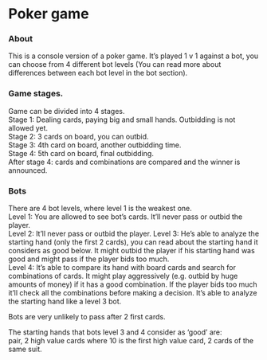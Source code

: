 # Poker game

### About

This is a console version of a poker game. It’s played 1 v 1 against a bot, you can choose from 4 different bot levels (You can read more about differences between each bot level in the bot section).


### Game stages.

Game can be divided into 4 stages.  
Stage 1: Dealing cards, paying big and small hands. Outbidding is not allowed yet.  
Stage 2: 3 cards on board, you can outbid.  
Stage 3: 4th card on board, another outbidding time.  
Stage 4: 5th card on board, final outbidding.  
After stage 4: cards and combinations are compared and the winner is announced.  



### Bots

There are 4 bot levels, where level 1 is the weakest one.  
Level 1: You are allowed to see bot’s cards. It’ll never pass or outbid the player.  
Level 2: It’ll never pass or outbid the player.
Level 3: He’s able to analyze the starting hand (only the first 2 cards), you can read about the starting hand it considers as good below. It might outbid the player if his starting hand was good and might pass if the player bids too much.  
Level 4: It’s able to compare its hand with board cards and search for combinations of cards. It might play aggressively (e.g. outbid by huge amounts of money) if it has a good combination. If the player bids too much it’ll check all the combinations before making a decision. It’s able to analyze the starting hand like a level 3 bot. 

Bots are very unlikely to pass after 2 first cards.    

The starting hands that bots level 3 and 4 consider as ‘good’ are:  
pair, 2 high value cards where 10 is the first high value card, 2 cards of the same suit.  
